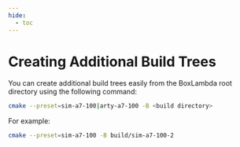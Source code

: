 ```yaml
---
hide:
  - toc
---
```


# Creating Additional Build Trees

You can create additional build trees easily from the BoxLambda root directory using the following command:

```bash
cmake --preset=sim-a7-100|arty-a7-100 -B <build directory>
```

For example:

```bash
cmake --preset=sim-a7-100 -B build/sim-a7-100-2
```

